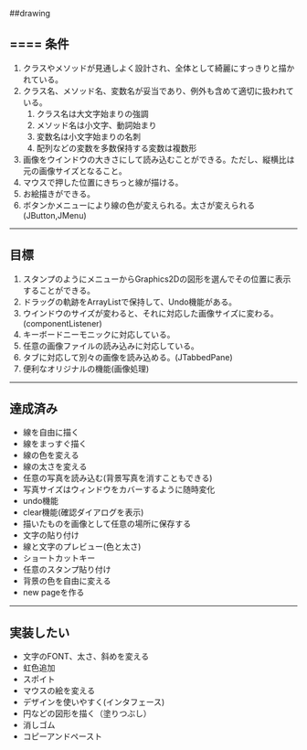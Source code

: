 ##drawing

====
条件
---
1. クラスやメソッドが見通しよく設計され、全体として綺麗にすっきりと描かれている。  
2. クラス名、メソッド名、変数名が妥当であり、例外も含めて適切に扱われている。  
	1. クラス名は大文字始まりの強調  
	2. メソッド名は小文字、動詞始まり  
	3. 変数名は小文字始まりの名刺  
	4. 配列などの変数を多数保持する変数は複数形  
7. 画像をウインドウの大きさにして読み込むことができる。ただし、縦横比は元の画像サイズとなること。  
8. マウスで押した位置にきちっと線が描ける。  
9. お絵描きができる。  
10. ボタンかメニューにより線の色が変えられる。太さが変えられる(JButton,JMenu)  

---
目標
---
1. スタンプのようにメニューからGraphics2Dの図形を選んでその位置に表示することができる。  
2. ドラッグの軌跡をArrayListで保持して、Undo機能がある。  
3. ウインドウのサイズが変わると、それに対応した画像サイズに変わる。(componentListener)  
4. キーボードニーモニックに対応している。  
5. 任意の画像ファイルの読み込みに対応している。  
6. タブに対応して別々の画像を読み込める。(JTabbedPane)  
7. 便利なオリジナルの機能(画像処理)  


---
達成済み
---
* 線を自由に描く
* 線をまっすぐ描く
* 線の色を変える
* 線の太さを変える
* 任意の写真を読み込む(背景写真を消すこともできる)
* 写真サイズはウィンドウをカバーするように随時変化
* undo機能
* clear機能(確認ダイアログを表示)
* 描いたものを画像として任意の場所に保存する
* 文字の貼り付け
* 線と文字のプレビュー(色と太さ)
* ショートカットキー
* 任意のスタンプ貼り付け
* 背景の色を自由に変える
* new pageを作る

---
実装したい
---
* 文字のFONT、太さ、斜めを変える
* 虹色追加
* スポイト
* マウスの絵を変える
* デザインを使いやすく(インタフェース)  
* 円などの図形を描く（塗りつぶし）
* 消しゴム
* コピーアンドペースト

